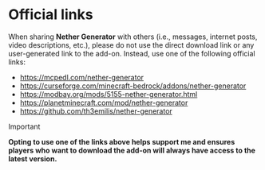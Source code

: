 # Official links

When sharing **Nether Generator** with others (i.e., messages, internet posts, video descriptions, etc.), please do not use the direct download link or any user-generated link to the add-on. Instead, use one of the following official links:
- https://mcpedl.com/nether-generator
- https://curseforge.com/minecraft-bedrock/addons/nether-generator
- https://modbay.org/mods/5155-nether-generator.html
- https://planetminecraft.com/mod/nether-generator
- https://github.com/th3emilis/nether-generator

> [!IMPORTANT]
> **Opting to use one of the links above helps support me and ensures players who want to download the add-on will always have access to the latest version.**
